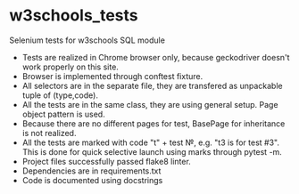 # w3schools_tests
 Selenium tests for w3schools SQL module

- Tests are realized in Chrome browser only, because geckodriver doesn't work properly on this site.
- Browser is implemented through conftest fixture.
- All selectors are in the separate file, they are transfered as unpackable tuple of (type,code).
- All the tests are in the same class, they are using general setup. Page object pattern is used.
- Because there are no different pages for test, BasePage for inheritance is not realized.
- All the tests are marked with code "t" + test №, e.g. "t3 is for test #3". This is done for quick selective launch using marks through pytest -m.
- Project files successfully passed flake8 linter.
- Dependencies are in requirements.txt
- Code is documented using docstrings